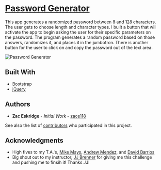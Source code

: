 # [Password Generator](https://zace118.github.io/HW-Password-Generator/)
This app generates a randomized password between 8 and 128 characters. The user gets to choose length and character types. I built a button that will activate the app to begin asking the user for their specific parameters on the password. The program generates a random password based on those answers, randomizes it, and places it in the jumbotron. There is another button for the user to click on and copy the password out of the text area.

![Password Generator](/Password_Generator.gif)

## Built With
 
* [Bootstrap](https://getbootstrap.com/)
* [jQuery](https://api.jquery.com/)

## Authors

* **Zac Eskridge** - *Initial Work* - [zace118](https://github.com/zace118)


See also the list of [contributors](https://github.com/zace118/Chambers-Chariots-Character-Generator/contributors) who participated in this project.


## Acknowledgments

* High fives to my T.A.'s, [Mike Mayo](https://github.com/Magic-Mayo), [Andrew Mendez](https://github.com/MendezAndrewM), and [David Barrios](https://github.com/dbarrios13)
* Big shout out to my instructor, [JJ Brenner](https://github.com/breadstickguy) for giving me this challenge and pushing me to finsih it! Thanks JJ!
